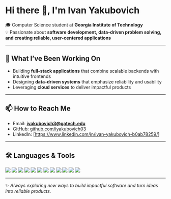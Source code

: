 # Hi there 👋, I'm Ivan Yakubovich  

🎓 Computer Science student at **Georgia Institute of Technology**  
💡 Passionate about **software development, data-driven problem solving, and creating reliable, user-centered applications**  

---

## 🔭 What I’ve Been Working On  
- Building **full-stack applications** that combine scalable backends with intuitive frontends  
- Designing **data-driven systems** that emphasize reliability and usability  
- Leveraging **cloud services** to deliver impactful products  

---

## 📫 How to Reach Me  
- Email: **iyakubovich3@gatech.edu**  
- GitHub: [github.com/iyakubovich03](https://github.com/iyakubovich03)  
- LinkedIn: [https://www.linkedin.com/in/ivan-yakubovich-b0ab78259/]
---

## 🛠️ Languages & Tools  

<p align="left">
  <img src="https://img.shields.io/badge/Python-3776AB?style=for-the-badge&logo=python&logoColor=white" />
  <img src="https://img.shields.io/badge/Java-007396?style=for-the-badge&logo=java&logoColor=white" />
  <img src="https://img.shields.io/badge/JavaScript-F7DF1E?style=for-the-badge&logo=javascript&logoColor=black" />
  <img src="https://img.shields.io/badge/SQL-336791?style=for-the-badge&logo=postgresql&logoColor=white" />
  <img src="https://img.shields.io/badge/HTML5-E34F26?style=for-the-badge&logo=html5&logoColor=white" />
  <img src="https://img.shields.io/badge/CSS3-1572B6?style=for-the-badge&logo=css3&logoColor=white" />
  <img src="https://img.shields.io/badge/MATLAB-0076A8?style=for-the-badge&logo=Mathworks&logoColor=white" />
  <img src="https://img.shields.io/badge/Django-092E20?style=for-the-badge&logo=django&logoColor=white" />
  <img src="https://img.shields.io/badge/React-20232A?style=for-the-badge&logo=react&logoColor=61DAFB" />
  <img src="https://img.shields.io/badge/AWS-232F3E?style=for-the-badge&logo=amazon-aws&logoColor=white" />
  <img src="https://img.shields.io/badge/Linux-FCC624?style=for-the-badge&logo=linux&logoColor=black" />
  <img src="https://img.shields.io/badge/Git-F05032?style=for-the-badge&logo=git&logoColor=white" />
</p>

---

✨ _Always exploring new ways to build impactful software and turn ideas into reliable products._  
